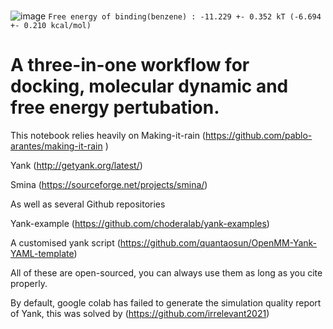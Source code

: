 # 
![image](https://user-images.githubusercontent.com/75652473/190936040-be6681a0-a792-4acf-9436-aea5a8652ca2.png)
```Free energy of binding(benzene) : -11.229 +- 0.352 kT (-6.694 +- 0.210 kcal/mol)```


# A three-in-one workflow for docking, molecular dynamic and free energy pertubation.



This notebook relies heavily on
Making-it-rain (https://github.com/pablo-arantes/making-it-rain )

Yank (http://getyank.org/latest/)

Smina (https://sourceforge.net/projects/smina/)

As well as several Github repositories

Yank-example (https://github.com/choderalab/yank-examples)

A customised yank script (https://github.com/quantaosun/OpenMM-Yank-YAML-template)

All of these are open-sourced, you can always use them as long as you cite properly.

By default, google colab has failed to generate the simulation quality report of Yank, this was solved by (https://github.com/irrelevant2021)
